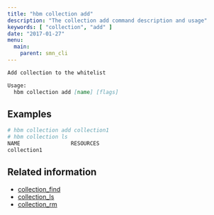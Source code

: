 ```yaml
---
title: "hbm collection add"
description: "The collection add command description and usage"
keywords: [ "collection", "add" ]
date: "2017-01-27"
menu:
  main:
    parent: smn_cli
---
```


```markdown
Add collection to the whitelist

Usage:
  hbm collection add [name] [flags]
```

## Examples

```bash
# hbm collection add collection1
# hbm collection ls
NAME                RESOURCES
collection1
```

## Related information

* [collection_find](collection_find.md)
* [collection_ls](collection_ls.md)
* [collection_rm](collection_rm.md)
